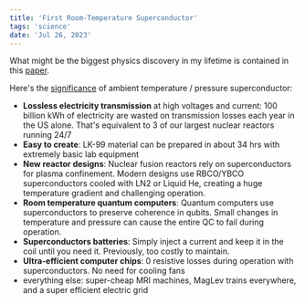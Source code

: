 ```yaml
---
title: 'First Room-Temperature Superconductor'
tags: 'science'
date: 'Jul 26, 2023'
---
```


What might be the biggest physics discovery in my lifetime is contained in this [paper](https://arxiv.org/abs/2307.12008).

Here's the [significance](https://twitter.com/alexkaplan0/status/1684044616528453633?s=20) of ambient temperature / pressure superconductor:

- **Lossless electricity transmission** at high voltages and current: 100 billion kWh of electricity are wasted on transmission losses each year in the US alone. That's equivalent to 3 of our largest nuclear reactors running 24/7
- **Easy to create**: LK-99 material can be prepared in about 34 hrs with extremely basic lab equipment
- **New reactor designs**: Nuclear fusion reactors rely on superconductors for plasma confinement. Modern designs use RBCO/YBCO superconductors cooled with LN2 or Liquid He, creating a huge temperature gradient and challenging operation.
- **Room temperature quantum computers**: Quantum computers use superconductors to preserve coherence in qubits. Small changes in temperature and pressure can cause the entire QC to fail during operation.
- **Superconductors batteries**: Simply inject a current and keep it in the coil until you need it. Previously, too costly to maintain.
- **Ultra-efficient computer chips**: 0 resistive losses during operation with superconductors. No need for cooling fans
- everything else: super-cheap MRI machines, MagLev trains everywhere, and a super efficient electric grid
